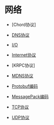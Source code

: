 # 网络

- [Chord协议]

- [DNS协议](dns.md)

- [I/O](io.md)

- [Internet协议](ip.md)

- [KRPC协议]

- [MDNS协议](mdns.md)

- [Protobuf编码](protobuf.md)

- [MessagePack编码](msgpack.md)

- [TCP协议](tcp.md)

- [UDP协议](udp.md)

  

